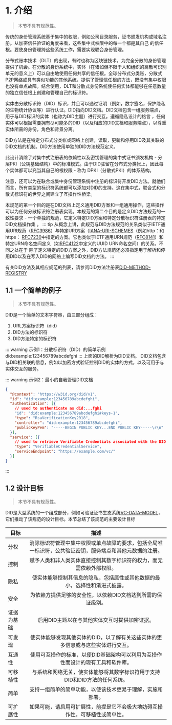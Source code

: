 # 1. 介绍
>本节不具有规范性。

传统的身份管理系统基于集中的权限，例如公司目录服务，证书颁发机构或域名注册。从加密信任验证的角度来看，这些集中式权限中的每一个都是其自己 的信任根。要使身份管理跨这些系统工作，需要实现联合身份管理。

分布式账本技术（DLT）的出现，有时也称为区块链技术，为完全分散的身份管理提供了机会。在分散的身份系统中，实体（在诸如但不限于人和组织的离散可识别单元的意义上）可以自由地使用任何共享的信任根。全球分布式分类账，分散式P2P网络或具有类似功能的其他系统，提供了管理信任根的方法，既没有集中权限也没有单点故障。结合使用，DLT和分散式身份系统使任何实体都能够在任意数量的独立信任根上创建和管理自己的标识符。

实体由分散标识符（DID）标识，并且可以通过证明（例如，数字签名，保护隐私的生物统计协议等）进行认证。DID指向DID文档。DID文档包含一组服务端点，用于与DID标识的实体（也称为DID主题）进行交互。遵循隐私设计的格言 ，任何实体可以根据需要拥有尽可能多的DID（以及相应的DID文档和服务端点），以尊重实体所需的身份，角色和背景分离。

DID方法是在特定分布式分类帐或网络上创建，读取，更新和停用DID及其关联的DID文档的机制。DID方法使用单独的DID方法规范定义。

此设计消除了对集中式注册表的依赖性以及密钥管理的集中式证书颁发机构 - 分层PKI（公钥基础结构）中的标准模式。由于DID驻留在分布式分类帐上，因此每个实体都可以充当其自己的根权限 - 称为 DPKI（分散式PKI）的体系结构。

注意，还可以为在联合或集中身份管理系统中注册的标识符开发DID方法。就他们而言，所有类型的标识符系统都可以添加对DID的支持。这在集中式，联合式和分散式标识符的世界之间建立了互操作性桥梁。

本规范的第一个目的是在DID文档上定义通用DID方案和一组通用操作，这些操作可以为任何分散标识符注册表实现。本规范的第二个目的是定义DID方法规范的一致性要求 - 一个单独的规范，它定义特定DID方案和特定分散标识符注册表的特定DID文档操作集 。
::: tip
从概念上讲，此规范与DID方法规范的关系类似于IETF通用URI规范（[RFC3986]()）与特定URI方案（[IANA-URI-SCHEMES]()（例如http：和https： [RFC7230]()中指定的方案。它也类似于IETF通用URN规范（[RFC8141]()）和特定URN命名空间定义（如[RFC4122]()中定义的UUID URN命名空间）的关系。不同之处在于 除了定义特定的DID方案之外，DID方法规范还必须指定用于解析和停用DID以及在写入DID的网络上编写DID文档的方法。
:::

有关DID方法及其相应规范的列表，请参阅DID方法注册表[DID-METHOD-REGISTRY]()

## 1.1  一个简单的例子
>本节不具有规范性。

DID是一个简单的文本字符串，由三部分组成：
1. URL方案标识符（did）
2. DID方法的标识符
3. DID方法特定的标识符

::: warning 示例1：分散标识符（DID）的简单示例
did:example:123456789abcdefghi
:::
上面的DID解析为DID文档。 DID文档包含与DID相关联的信息，例如以加密方式验证控制DID的实体的方式，以及可用于与实体交互的服务。

::: warning 示例2：最小的自我管理DID文档
```json
{
  "@context": "https://w3id.org/did/v1",
  "id": "did:example:123456789abcdefghi",
  "authentication": [{
    // used to authenticate as did:...fghi
    "id": "did:example:123456789abcdefghi#keys-1",
    "type": "RsaVerificationKey2018",
    "controller": "did:example:123456789abcdefghi",
    "publicKeyPem": "-----BEGIN PUBLIC KEY...END PUBLIC KEY-----\r\n"
  }],
  "service": [{
    // used to retrieve Verifiable Credentials associated with the DID
    "type": "VerifiableCredentialService",
    "serviceEndpoint": "https://example.com/vc/"
  }]
}
```
:::

## 1.2 设计目标
>本节不具有规范性。

DID是大型系统的一个组成部分，例如可验证证书生态系统[VC-DATA-MODEL]()，它们推动了该规范的设计目标。本节总结了该规范的主要设计目标

| 目标        | 描述           |
| ------------- |:-------------:|
|分权|	消除标识符管理中集中权限或单点故障的要求，包括全局唯一标识符，公共验证密钥，服务端点和其他元数据的注册。|
|控制|	赋予人类和非人类实体直接控制其数字标识符的权力，而无需依赖外部权限。|
|隐私|	使实体能够控制其信息的隐私，包括属性或其他数据的最小，选择性和渐进式披露。|
|安全|	为依赖方提供足够的安全性，以依赖DID文档达到所需的保证级别。|
|证据为基础|	启用DID主题以在与其他实体交互时提供加密证据。|
|可发现|	使实体能够发现其他实体的DID，以了解有关这些实体的更多信息或与这些实体进行交互。|
|互通性|使用可互操作的标准，以便DID基础架构可以利用为互操作性而设计的现有工具和软件库。|
|可移植性|	与系统和网络无关，使实体能够将其数字标识符用于支持DID和DID方法的任何系统。|
|简单|	支持一组简单的简单功能，以使该技术更易于理解，实施和部署。|
|可扩展性|	如果可能，请启用可扩展性，前提是它不会极大地妨碍互操作性，可移植性或简单性。|
